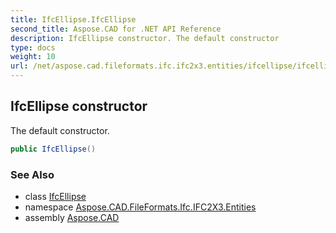 ```yaml
---
title: IfcEllipse.IfcEllipse
second_title: Aspose.CAD for .NET API Reference
description: IfcEllipse constructor. The default constructor
type: docs
weight: 10
url: /net/aspose.cad.fileformats.ifc.ifc2x3.entities/ifcellipse/ifcellipse/
---
```

## IfcEllipse constructor

The default constructor.

```csharp
public IfcEllipse()
```

### See Also

* class [IfcEllipse](../)
* namespace [Aspose.CAD.FileFormats.Ifc.IFC2X3.Entities](../../ifcellipse/)
* assembly [Aspose.CAD](../../../)


